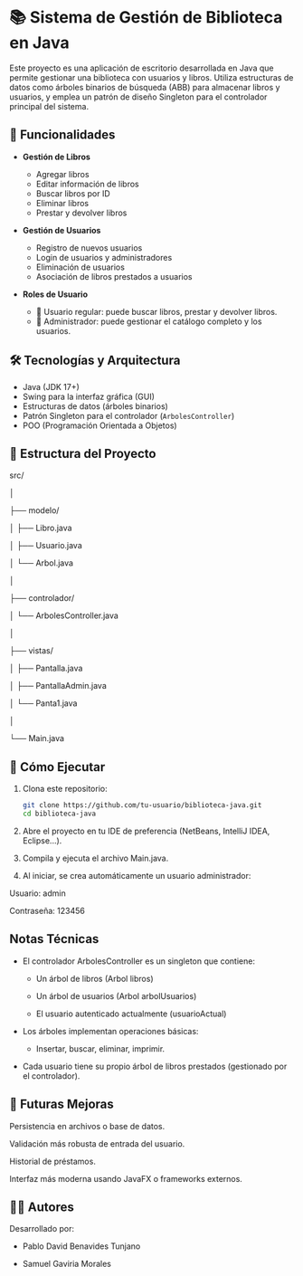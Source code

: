 # 📚 Sistema de Gestión de Biblioteca en Java

Este proyecto es una aplicación de escritorio desarrollada en Java que permite gestionar una biblioteca con usuarios y libros. Utiliza estructuras de datos como árboles binarios de búsqueda (ABB) para almacenar libros y usuarios, y emplea un patrón de diseño Singleton para el controlador principal del sistema.

## 🚀 Funcionalidades

- **Gestión de Libros**
  - Agregar libros
  - Editar información de libros
  - Buscar libros por ID
  - Eliminar libros
  - Prestar y devolver libros

- **Gestión de Usuarios**
  - Registro de nuevos usuarios
  - Login de usuarios y administradores
  - Eliminación de usuarios
  - Asociación de libros prestados a usuarios

- **Roles de Usuario**
  - 📘 Usuario regular: puede buscar libros, prestar y devolver libros.
  - 🔐 Administrador: puede gestionar el catálogo completo y los usuarios.

## 🛠️ Tecnologías y Arquitectura

- Java (JDK 17+)
- Swing para la interfaz gráfica (GUI)
- Estructuras de datos (árboles binarios)
- Patrón Singleton para el controlador (`ArbolesController`)
- POO (Programación Orientada a Objetos)

## 🧩 Estructura del Proyecto
src/

│

├── modelo/

│ ├── Libro.java

│ ├── Usuario.java

│ └── Arbol.java

│

├── controlador/

│ └── ArbolesController.java

│

├── vistas/

│ ├── Pantalla.java

│ ├── PantallaAdmin.java

│ └── Panta1.java

│

└── Main.java


## 🧪 Cómo Ejecutar

1. Clona este repositorio:
   ```bash
   git clone https://github.com/tu-usuario/biblioteca-java.git
   cd biblioteca-java

2. Abre el proyecto en tu IDE de preferencia (NetBeans, IntelliJ IDEA, Eclipse...).

3. Compila y ejecuta el archivo Main.java.

4. Al iniciar, se crea automáticamente un usuario administrador:

Usuario: admin

Contraseña: 123456


## Notas Técnicas

- El controlador ArbolesController es un singleton que contiene:

  - Un árbol de libros (Arbol libros)

  - Un árbol de usuarios (Arbol arbolUsuarios)

  - El usuario autenticado actualmente (usuarioActual)

- Los árboles implementan operaciones básicas:

  - Insertar, buscar, eliminar, imprimir.

- Cada usuario tiene su propio árbol de libros prestados (gestionado por el controlador).

## 🎯 Futuras Mejoras

Persistencia en archivos o base de datos.

Validación más robusta de entrada del usuario.

Historial de préstamos.

Interfaz más moderna usando JavaFX o frameworks externos.

## 🧑‍💻 Autores

Desarrollado por:

- Pablo David Benavides Tunjano

- Samuel Gaviria Morales
